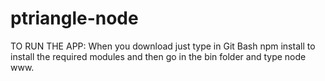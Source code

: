 # ptriangle-node
TO RUN THE APP: When you download just type in Git Bash npm install to install the required modules and then go in the bin folder and type node www.
